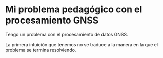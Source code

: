# Mi problema pedagógico con el procesamiento GNSS

Tengo un problema con el procesamiento de datos GNSS.

La primera intuición que tenemos no se traduce a la manera en la que el problema se termina resolviendo.

